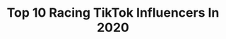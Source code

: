 ---
title: Top 10 Racing TikTok Influencers In 2020
description: >-
  Find top racing TikTok influencers in 2020. Most popular hashtags: #storytime #duet #chevy #tiktokcovers.
platform: TikTok
profiles:
  - username: "dev_neumeyer79"
    fullname: >-
      Devin_Neumeyer
    location: "United States"
    followers: 28468
    engagement: 1893
    commentsToLikes: 0.035393
    id: cka7osdl5426f0i78oba4bbm9
    verified: false
    hashtags: "#suzuki, #bois, #plastic, #2stroke"
  - username: "motardevivi"
    fullname: >-
      Yamaha 🏍️
    location: "France"
    followers: 3744
    engagement: 1377
    commentsToLikes: 0.094474
    id: ck90zllkeebsf0j78hvv9qehm
    verified: false
    hashtags: "#team, #confinement, #jerestechezmoi, #makeitred"
  - username: "bigmcthottie"
    fullname: >-
      ava🏳️‍🌈🎿
    location: "United States"
    followers: 3721
    engagement: 1208
    commentsToLikes: 0.054031
    id: ck97740l22ndj0j78iv44uuwf
    verified: false
    hashtags: "#bigirl, #butterglosspop, #alwayslearning, #liberallogic"
  - username: "afarmgirlwithastockcar"
    fullname: >-
      Brooklynn
    location: ""
    followers: 10247
    engagement: 1456
    commentsToLikes: 0.028987
    id: ckae0mr4lkbig0i78ndvj4s2x
    verified: false
    hashtags: "#cowgirl, #camo, #ambulance, #offroad"
  - username: "bamracing07"
    fullname: >-
      izzy
    location: "United States"
    followers: 43970
    engagement: 1273
    commentsToLikes: 0.028032
    id: ck8qldbmql8r10j78a1i9hk0u
    verified: false
    hashtags: "#garagepainted, #race, #bestfriends, #tiktokcovers"
  - username: "chase_cabre"
    fullname: >-
      Chase Cabre
    location: "United States"
    followers: 237695
    engagement: 1349
    commentsToLikes: 0.017364
    id: ck95z37e5ctek0j78oczryhme
    verified: true
    hashtags: "#quarantinelife, #workout, #drakeandjosh, #cars"
  - username: "lydiamaine"
    fullname: >-
      Lydia Maine
    location: "United States"
    followers: 6271
    engagement: 615
    commentsToLikes: 0.049494
    id: cka0wpgcj3ssh0i783v83blhi
    verified: false
    hashtags: "#waltz, #indoorworkout, #fordtrucks, #dontbesuspicous"
  - username: "luminaerial"
    fullname: >-
      carbage disposal
    location: "United States"
    followers: 3781
    engagement: 751
    commentsToLikes: 0.035285
    id: ck8z6jzr4mczt0j78pu6ugu03
    verified: false
    hashtags: "#dndmeme, #tombofannihilation, #catmom, #describeyourself"
  - username: "sbcs10fam"
    fullname: >-
      SBCS10fam
    location: "United States"
    followers: 2009
    engagement: 483
    commentsToLikes: 0.052440
    id: ckae1dj90o8wp0i78oin5paqx
    verified: false
    hashtags: "#s10gang, #fypage, #flightnurse, #trump2020"
  - username: "kevnbrz.v1"
    fullname: >-
      kevnbrz.v1
    location: "United States"
    followers: 16792
    engagement: 1599
    commentsToLikes: 0.008547
    id: ck90tz20vun8f0j78u9ss7iut
    verified: false
    hashtags: "#interior, #widebody, #honda, #france"
---